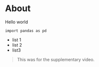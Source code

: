 # About

Hello world

```
import pandas as pd
```

- list 1
- list 2
- list3

> This was for the supplementary video.
